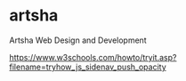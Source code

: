 # artsha
 Artsha Web Design and Development


https://www.w3schools.com/howto/tryit.asp?filename=tryhow_js_sidenav_push_opacity